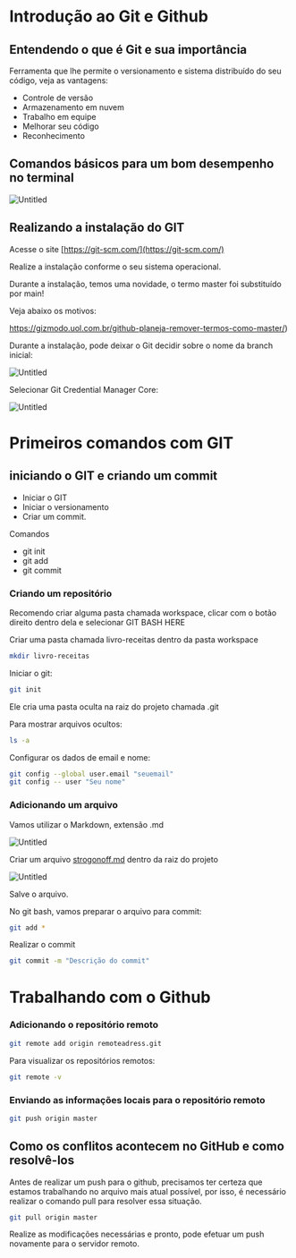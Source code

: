 # Introdução ao Git e Github

## Entendendo o que é Git e sua importância

Ferramenta que lhe permite o versionamento e sistema distribuído do seu código, veja as vantagens:

- Controle de versão
- Armazenamento em nuvem
- Trabalho em equipe
- Melhorar seu código
- Reconhecimento

## Comandos básicos para um bom desempenho no terminal

![Untitled](imagens/Untitled.png)

## Realizando a instalação do GIT

Acesse o site [https://git-scm.com/](https://git-scm.com/)

Realize a instalação conforme o seu sistema operacional.

Durante a instalação, temos uma novidade, o termo master foi substituído por main!

Veja abaixo os motivos:

https://gizmodo.uol.com.br/github-planeja-remover-termos-como-master/)

Durante a instalação, pode deixar o Git decidir sobre o nome da branch inicial:

![Untitled](imagens/Untitled%201.png)

Selecionar Git Credential Manager Core:

![Untitled](imagens/Untitled%202.png)



# Primeiros comandos com GIT

## iniciando o GIT e criando um commit

- Iniciar o GIT
- Iniciar o versionamento
- Criar um commit.

Comandos

- git init
- git add
- git commit

### Criando um repositório

Recomendo criar alguma pasta chamada workspace, clicar com o botão direito dentro dela e selecionar GIT BASH HERE

Criar uma pasta chamada livro-receitas dentro da pasta workspace

```bash
mkdir livro-receitas
```

Iniciar o git:

```bash
git init
```

Ele cria uma pasta oculta na raiz do projeto chamada .git

Para mostrar arquivos ocultos:

```bash
ls -a
```

Configurar os dados de email e nome:

```bash
git config --global user.email "seuemail"
git config -- user "Seu nome"
```

### Adicionando um arquivo

Vamos utilizar o Markdown, extensão .md

![Untitled](imagens/Untitled%2022.png)

Criar um arquivo [strogonoff.md](http://strogonoff.md) dentro da raiz do projeto

![Untitled](imagens/Untitled%2023.png)

Salve o arquivo.

No git bash, vamos preparar o arquivo para commit:

```bash
git add *
```

Realizar o commit

```bash
git commit -m "Descrição do commit"
```



# Trabalhando com o Github

### Adicionando o repositório remoto

```bash
git remote add origin remoteadress.git
```

Para visualizar os repositórios remotos:

```bash
git remote -v
```

### Enviando as informações locais para o repositório remoto

```bash
git push origin master
```

## Como os conflitos acontecem no GitHub e como resolvê-los

Antes de realizar um push para o github, precisamos ter certeza que estamos trabalhando no arquivo mais atual possível, por isso, é necessário realizar o comando pull para resolver essa situação.

```bash
git pull origin master
```

Realize as modificações necessárias e pronto, pode efetuar um push novamente para o servidor remoto.